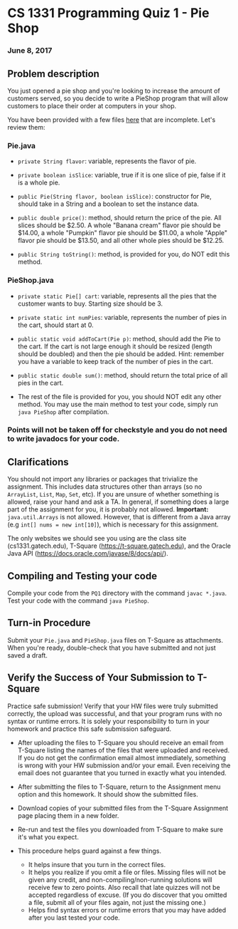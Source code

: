 # CS 1331 Programming Quiz 1 - Pie Shop

### June 8, 2017

## Problem description
You just opened a pie shop and you're looking to increase the amount of customers served, so you decide to write a PieShop program that will allow customers to place their order at computers in your shop.

You have been provided with a few files [here](PQ1.zip) that are incomplete. Let's review them:

### Pie.java
- `private String flavor`: variable, represents the flavor of pie.
- `private boolean isSlice`: variable, true if it is one slice of pie, false if it is a whole pie.
- `public Pie(String flavor, boolean isSlice)`: constructor for Pie, should take in a String and a boolean to set the instance data.
- `public double price()`: method, should return the price of the pie. All slices should be $2.50. A whole "Banana cream" flavor pie should be $14.00, a whole "Pumpkin" flavor pie should be $11.00, a whole "Apple" flavor pie should be $13.50, and all other whole pies should be $12.25.

- `public String toString()`: method, is provided for you, do NOT edit this method.

### PieShop.java
- `private static Pie[] cart`: variable, represents all the pies that the customer wants to buy. Starting size should be 3.
- `private static int numPies`: variable, represents the number of pies in the cart, should start at 0.
- `public static void addToCart(Pie p)`: method, should add the Pie to the cart. If the cart is not large enough it should be resized (length should be doubled) and then the pie should be added. Hint: remember you have a variable to keep track of the number of pies in the cart.
- `public static double sum()`: method, should return the total price of all pies in the cart.

- The rest of the file is provided for you, you should NOT edit any other method. You may use the main method to test your code, simply run `java PieShop` after compilation.


### **Points will not be taken off for checkstyle and you do not need to write javadocs for your code.**

## Clarifications
You should not import any libraries or packages that trivialize the assignment. This includes data structures other than arrays (so no `ArrayList`, `List`, `Map`, `Set`, etc). If you are unsure of whether something is allowed, raise your hand and ask a TA. In general, if something does a large part of the assignment for you, it is probably not allowed. **Important:** `java.util.Arrays` is not allowed. However, that is different from a Java array (e.g `int[] nums = new int[10]`), which is necessary for this assignment.

The only websites we should see you using are the class site (cs1331.gatech.edu), T-Square (https://t-square.gatech.edu), and the Oracle Java API (https://docs.oracle.com/javase/8/docs/api/).

## Compiling and Testing your code
Compile your code from the `PQ1` directory with the command `javac *.java`. Test your code with the command `java PieShop`.

## Turn-in Procedure

Submit your `Pie.java` and `PieShop.java` files on T-Square as attachments.  When you're ready, double-check that you have submitted and not just saved a draft.

## Verify the Success of Your Submission to T-Square

Practice safe submission! Verify that your HW files were truly submitted correctly, the upload was successful, and that your program runs with no syntax or runtime errors. It is solely your responsibility to turn in your homework and practice this safe submission safeguard.

- After uploading the files to T-Square you should receive an email from T-Square listing the names of the files that were uploaded and received. If you do not get the confirmation email almost immediately, something is wrong with your HW submission and/or your email. Even receiving the email does not guarantee that you turned in exactly what you intended.
- After submitting the files to T-Square, return to the Assignment menu option and this homework. It should show the submitted files.
- Download copies of your submitted files from the T-Square Assignment page placing them in a new folder.
- Re-run and test the files you downloaded from T-Square to make sure it's what you expect.
- This procedure helps guard against a few things.

    - It helps insure that you turn in the correct files.
    - It helps you realize if you omit a file or files. Missing files will not be given any credit, and non-compiling/non-running solutions will receive few to zero points. Also recall that late quizzes will not be accepted regardless of excuse.
(If you do discover that you omitted a file, submit all of your files again, not just the missing one.)
    - Helps find syntax errors or runtime errors that you may have added after you last tested your code.


